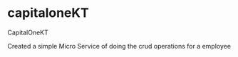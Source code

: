# capitaloneKT
CapitalOneKT

Created a simple Micro Service of doing the crud operations for a employee
